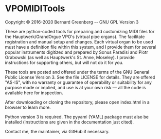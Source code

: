 # VPOMIDITools

Copyright © 2016-2020 Bernard Greenberg -- GNU GPL Version 3

These are python-coded tools for preparing and customizing MIDI files for the Hauptwerk/GrandOrgue VPO's (virtual pipe organs). The facilitate registration and manual setup and changes. Each virtual organ to be used must have a definition file within this system, and I provide them for several popular instruments digitized and prepared by Sonus Paradisi and Piotr Grabowski (as well as Hauptwerk's St. Anne, Moseley).  I provide instructions for supporting others, but will not do it for you.

These tools are posted and offered under the terms of the GNU General Public License Version 3. See the file LICENSE for details. They are offered "AS-IS", with no warranty or guarantee of operability or suitability for any purpose made or implied, and use is at your own risk — all the code is available here for inspection.

After downloading or cloning the repository, please open index.html in a browser to learn more.

Python version 3 is required.  The pyyaml (YAML) package must also be installed (instructions are given in the documentation just cited).

Contact me, the maintainer, via GitHub if necessary.
